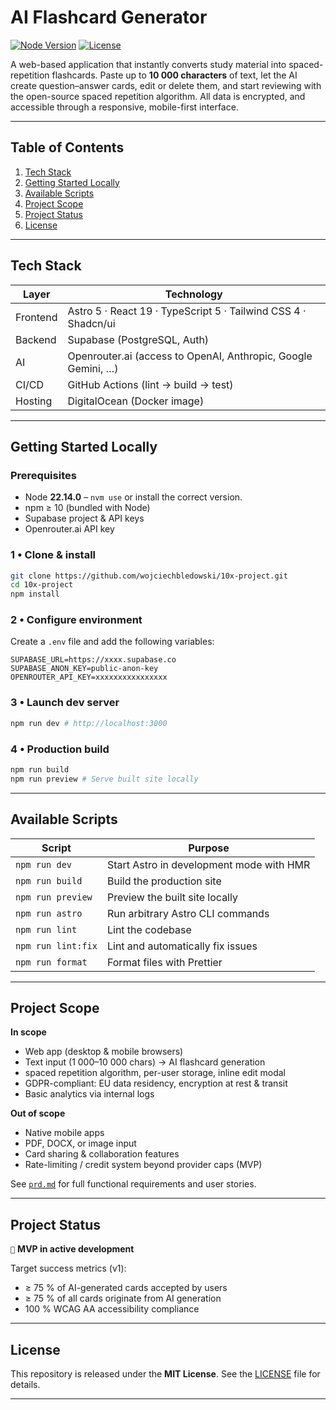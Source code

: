 # AI Flashcard Generator

[![Node Version](https://img.shields.io/badge/node-22.14.0-green)](https://nodejs.org)
[![License](https://img.shields.io/github/license/wojciechbledowski/10x-project)](LICENSE)

A web-based application that instantly converts study material into spaced-repetition flashcards.
Paste up to **10 000 characters** of text, let the AI create question–answer cards, edit or delete them, and start reviewing with the open-source spaced repetition algorithm. All data is encrypted, and accessible through a responsive, mobile-first interface.

---

## Table of Contents

1. [Tech Stack](#tech-stack)
2. [Getting Started Locally](#getting-started-locally)
3. [Available Scripts](#available-scripts)
4. [Project Scope](#project-scope)
5. [Project Status](#project-status)
6. [License](#license)

---

## Tech Stack

| Layer    | Technology                                                     |
| -------- | -------------------------------------------------------------- |
| Frontend | Astro 5 · React 19 · TypeScript 5 · Tailwind CSS 4 · Shadcn/ui |
| Backend  | Supabase (PostgreSQL, Auth)                                    |
| AI       | Openrouter.ai (access to OpenAI, Anthropic, Google Gemini, …)  |
| CI/CD    | GitHub Actions (lint → build → test)                           |
| Hosting  | DigitalOcean (Docker image)                                    |

---

## Getting Started Locally

### Prerequisites

- Node **22.14.0** – `nvm use` or install the correct version.
- npm ≥ 10 (bundled with Node)
- Supabase project & API keys
- Openrouter.ai API key

### 1 • Clone & install

```bash
git clone https://github.com/wojciechbledowski/10x-project.git
cd 10x-project
npm install
```

### 2 • Configure environment

Create a `.env` file and add the following variables:

```dotenv
SUPABASE_URL=https://xxxx.supabase.co
SUPABASE_ANON_KEY=public-anon-key
OPENROUTER_API_KEY=xxxxxxxxxxxxxxxx
```

### 3 • Launch dev server

```bash
npm run dev # http://localhost:3000
```

### 4 • Production build

```bash
npm run build
npm run preview # Serve built site locally
```

---

## Available Scripts

| Script             | Purpose                                  |
| ------------------ | ---------------------------------------- |
| `npm run dev`      | Start Astro in development mode with HMR |
| `npm run build`    | Build the production site                |
| `npm run preview`  | Preview the built site locally           |
| `npm run astro`    | Run arbitrary Astro CLI commands         |
| `npm run lint`     | Lint the codebase                        |
| `npm run lint:fix` | Lint and automatically fix issues        |
| `npm run format`   | Format files with Prettier               |

---

## Project Scope

**In scope**

- Web app (desktop & mobile browsers)
- Text input (1 000–10 000 chars) → AI flashcard generation
- spaced repetition algorithm, per-user storage, inline edit modal
- GDPR-compliant: EU data residency, encryption at rest & transit
- Basic analytics via internal logs

**Out of scope**

- Native mobile apps
- PDF, DOCX, or image input
- Card sharing & collaboration features
- Rate-limiting / credit system beyond provider caps (MVP)

See [`prd.md`](./.ai/prd.md) for full functional requirements and user stories.

---

## Project Status

`🚧` **MVP in active development**

Target success metrics (v1):

- ≥ 75 % of AI-generated cards accepted by users
- ≥ 75 % of all cards originate from AI generation
- 100 % WCAG AA accessibility compliance

---

## License

This repository is released under the **MIT License**.
See the [LICENSE](LICENSE) file for details.

---
